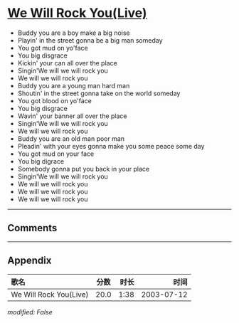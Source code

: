 # [We Will Rock You(Live)](https://music.163.com/song?id=31234256)

* Buddy you are a boy make a big noise
* Playin' in the street gonna be a big man someday
* You got mud on yo'face
* You big disgrace
* Kickin' your can all over the place
* Singin'We will we will rock you
* We will we will rock you
* Buddy you are a young man hard man
* Shoutin' in the street gonna take on the world someday
* You got blood on yo'face
* You big disgrace
* Wavin' your banner all over the place
* Singin'We will we will rock you
* We will we will rock you
* Buddy you are an old man poor man
* Pleadin' with your eyes gonna make you some peace some day
* You got mud on your face
* You big digrace
* Somebody gonna put you back in your place
* Singin'We will we will rock you
* We will we will rock you
* We will we will rock you
* We will we will rock you


---

## Comments


---

## Appendix

|歌名|分数|时长|时间|
|:---|:---:|---:|---:|
|We Will Rock You(Live)|20.0|1:38|2003-07-12

*modified: False*